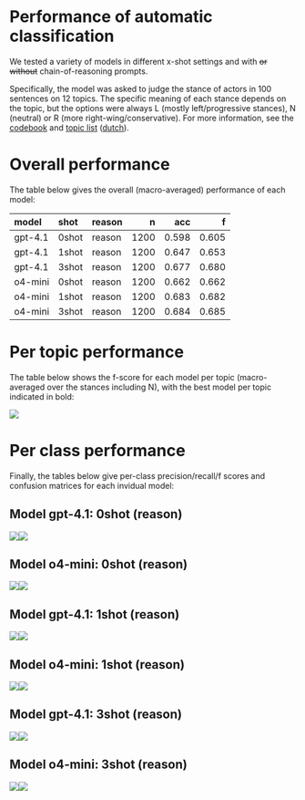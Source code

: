 # Performance of automatic classification


We tested a variety of models in different x-shot settings and with ~~or
without~~ chain-of-reasoning prompts.

Specifically, the model was asked to judge the stance of actors in 100
sentences on 12 topics. The specific meaning of each stance depends on
the topic, but the options were always L (mostly left/progressive
stances), N (neutral) or R (more right-wing/conservative). For more
information, see the [codebook](../../codebook/codebook.md) and [topic
list](../../codebook/topics-en.md)
([dutch](../../codebook/topics-nl.md)).

# Overall performance

The table below gives the overall (macro-averaged) performance of each
model:

| model   | shot  | reason |    n |   acc |     f |
|:--------|:------|:-------|-----:|------:|------:|
| gpt-4.1 | 0shot | reason | 1200 | 0.598 | 0.605 |
| gpt-4.1 | 1shot | reason | 1200 | 0.647 | 0.653 |
| gpt-4.1 | 3shot | reason | 1200 | 0.677 | 0.680 |
| o4-mini | 0shot | reason | 1200 | 0.662 | 0.662 |
| o4-mini | 1shot | reason | 1200 | 0.683 | 0.682 |
| o4-mini | 3shot | reason | 1200 | 0.684 | 0.685 |

# Per topic performance

The table below shows the f-score for each model per topic
(macro-averaged over the stances including N), with the best model per
topic indicated in bold:

![](classification_report_files/figure-commonmark/pertopic-1.png)

# Per class performance

Finally, the tables below give per-class precision/recall/f scores and
confusion matrices for each invidual model:

## Model gpt-4.1: 0shot (reason)

![](classification_report_files/figure-commonmark/detailed-1.png)![](classification_report_files/figure-commonmark/detailed-2.png)

## Model o4-mini: 0shot (reason)

![](classification_report_files/figure-commonmark/detailed-3.png)![](classification_report_files/figure-commonmark/detailed-4.png)

## Model gpt-4.1: 1shot (reason)

![](classification_report_files/figure-commonmark/detailed-5.png)![](classification_report_files/figure-commonmark/detailed-6.png)

## Model o4-mini: 1shot (reason)

![](classification_report_files/figure-commonmark/detailed-7.png)![](classification_report_files/figure-commonmark/detailed-8.png)

## Model gpt-4.1: 3shot (reason)

![](classification_report_files/figure-commonmark/detailed-9.png)![](classification_report_files/figure-commonmark/detailed-10.png)

## Model o4-mini: 3shot (reason)

![](classification_report_files/figure-commonmark/detailed-11.png)![](classification_report_files/figure-commonmark/detailed-12.png)

